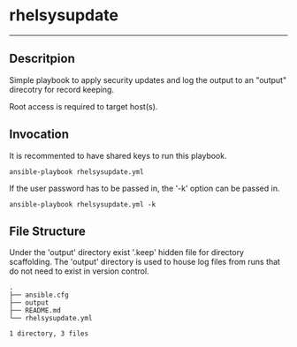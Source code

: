 # rhelsysupdate
---

## Descritpion
Simple playbook to apply security updates and log the output to an "output"
direcotry for record keeping.

Root access is required to target host(s).

## Invocation
It is recommented to have shared keys to run this playbook.

```ansible-playbook rhelsysupdate.yml```

If the user password has to be passed in, the '-k' option can be passed in.

```ansible-playbook rhelsysupdate.yml -k```

## File Structure
Under the 'output' directory exist '.keep' hidden file for directory 
scaffolding. The 'output' directory is used to house log files from runs that
do not need to exist in version control.

```
.
├── ansible.cfg
├── output
├── README.md
└── rhelsysupdate.yml

1 directory, 3 files
```

